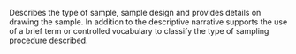 Describes the type of sample, sample design and provides details on drawing the sample. In addition to the descriptive narrative supports the use of a brief term or controlled vocabulary to classify the type of sampling procedure described.